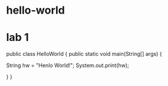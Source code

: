 # hello-world
# lab 1

public class HelloWorld {
public static void main(String[] args) {

String hw = "Henlo World!";
System.out.print(hw);

}
}
